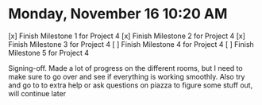 # Monday, November 16 10:20 AM
[x] Finish Milestone 1 for Project 4
[x] Finish Milestone 2 for Project 4
[x] Finish Milestone 3 for Project 4
[ ] Finish Milestone 4 for Project 4
[ ] Finish Milestone 5 for Project 4

Signing-off. Made a lot of progress on the different rooms, but I need to make sure to go over and see if everything is working smoothly. Also try and go to to extra help or ask questions on piazza to figure some stuff out, will continue later